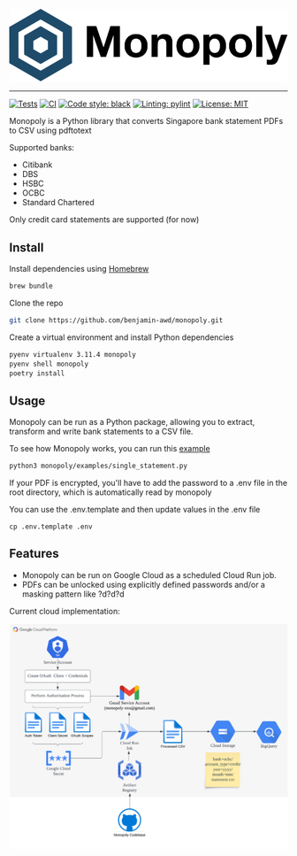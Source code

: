 <img src="./docs/logo.svg"><br>

-----------------

[![Tests](https://github.com/benjamin-awd/monopoly/workflows/tests/badge.svg)](https://github.com/benjamin-awd/monopoly/actions)
[![CI](https://github.com/benjamin-awd/monopoly/workflows/ci/badge.svg)](https://github.com/benjamin-awd/monopoly/actions)
[![Code style: black](https://img.shields.io/badge/code%20style-black-000000.svg)](https://github.com/psf/black)
[![Linting: pylint](https://img.shields.io/badge/linting-pylint-orange)](https://github.com/pylint-dev/pylint)
[![License: MIT](https://img.shields.io/badge/License-MIT-yellow.svg)](https://opensource.org/licenses/MIT)


Monopoly is a Python library that converts Singapore bank statement PDFs to CSV using pdftotext

Supported banks:
- Citibank
- DBS
- HSBC
- OCBC
- Standard Chartered

Only credit card statements are supported (for now)

## Install
Install dependencies using [Homebrew](https://brew.sh/)
```bash
brew bundle
```

Clone the repo
```bash
git clone https://github.com/benjamin-awd/monopoly.git
```

Create a virtual environment and install Python dependencies
```bash
pyenv virtualenv 3.11.4 monopoly
pyenv shell monopoly
poetry install
```

## Usage
Monopoly can be run as a Python package, allowing you to extract, transform and write bank statements to a CSV file.

To see how Monopoly works, you can run this [example](monopoly/examples/single_statement.py)
```bash
python3 monopoly/examples/single_statement.py
```

If your PDF is encrypted, you'll have to add the password to a .env file in the root directory, which is automatically read by monopoly

You can use the .env.template and then update values in the .env file
```
cp .env.template .env
```

## Features
- Monopoly can be run on Google Cloud as a scheduled Cloud Run job.
- PDFs can be unlocked using explicitly defined passwords and/or a masking pattern like ?d?d?d

Current cloud implementation:

![Screenshot](docs/monopoly_gcp.png)
